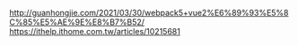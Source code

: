 http://guanhongjie.com/2021/03/30/webpack5+vue2%E6%89%93%E5%8C%85%E5%AE%9E%E8%B7%B52/
https://ithelp.ithome.com.tw/articles/10215681